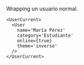 Wrapping un usuario normal.

    <UserCurrent>
      <User
        name='María Pérez'
        category='Estudiante'
        online={true}
        theme='inverse'
      />
    </UserCurrent>

